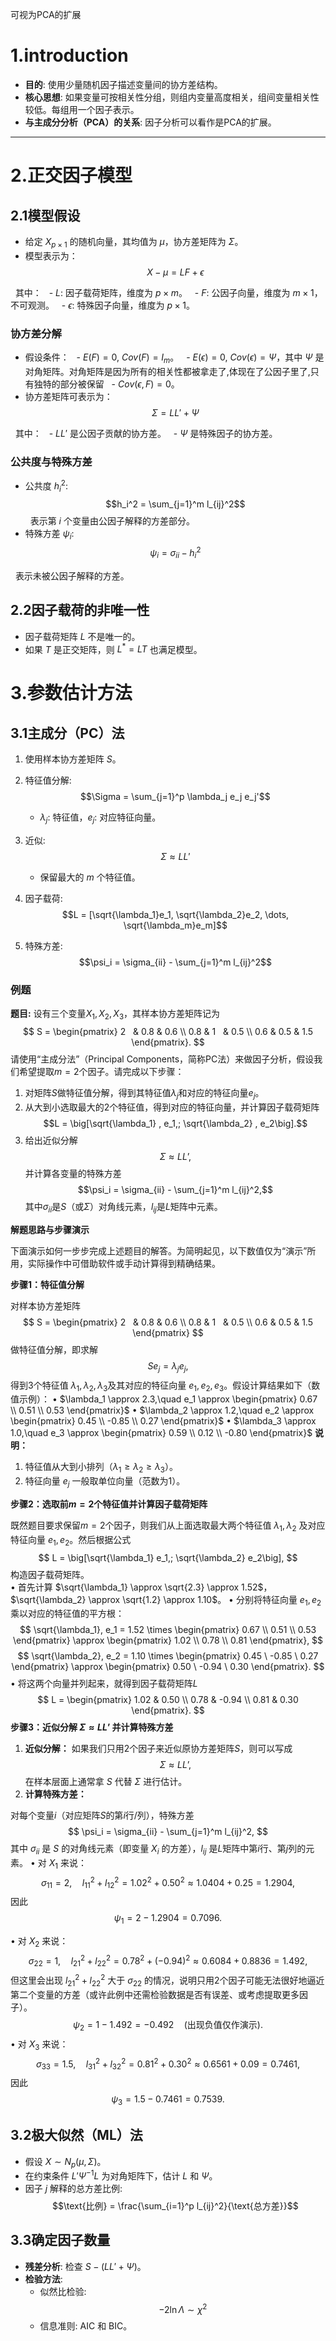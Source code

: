 
可视为PCA的扩展


# 1.introduction
- **目的**: 使用少量随机因子描述变量间的协方差结构。
- **核心思想**: 如果变量可按相关性分组，则组内变量高度相关，组间变量相关性较低。每组用一个因子表示。
- **与主成分分析（PCA）的关系**: 因子分析可以看作是PCA的扩展。

---

# 2.正交因子模型

## 2.1模型假设

- 给定 $X_{p \times 1}$ 的随机向量，其均值为 $\mu$，协方差矩阵为 $\Sigma$。
- 模型表示为：
  $$X - \mu = LF + \epsilon$$

  其中：
  - $L$: 因子载荷矩阵，维度为 $p \times m$。
  - $F$: 公因子向量，维度为 $m \times 1$，不可观测。
  - $\epsilon$: 特殊因子向量，维度为 $p \times 1$。

### 协方差分解

- 假设条件：
  - $E(F) = 0$, $Cov(F) = I_m$。
  - $E(\epsilon) = 0$, $Cov(\epsilon) = \Psi$，其中 $\Psi$ 是对角矩阵。对角矩阵是因为所有的相关性都被拿走了,体现在了公因子里了,只有独特的部分被保留
  - $Cov(\epsilon, F) = 0$。
- 协方差矩阵可表示为：
  $$\Sigma = LL' + \Psi$$

  其中：
  - $LL'$ 是公因子贡献的协方差。
  - $\Psi$ 是特殊因子的协方差。

### 公共度与特殊方差

- 公共度 $h_i^2$:
  $$h_i^2 = \sum_{j=1}^m l_{ij}^2$$
  表示第 $i$ 个变量由公因子解释的方差部分。
- 特殊方差 $\psi_i$:
  $$\psi_i = \sigma_{ii} - h_i^2$$

  表示未被公因子解释的方差。

## 2.2因子载荷的非唯一性

- 因子载荷矩阵 $L$ 不是唯一的。
- 如果 $T$ 是正交矩阵，则 $L^* = LT$ 也满足模型。

# 3.参数估计方法

## 3.1主成分（PC）法

1. 使用样本协方差矩阵 $S$。
2. 特征值分解:
   $$\Sigma = \sum_{j=1}^p \lambda_j e_j e_j'$$
   - $\lambda_j$: 特征值，$e_j$: 对应特征向量。
3. 近似:
   $$\Sigma \approx LL'$$
   - 保留最大的 $m$ 个特征值。

4. 因子载荷:
   $$L = [\sqrt{\lambda_1}e_1, \sqrt{\lambda_2}e_2, \dots, \sqrt{\lambda_m}e_m]$$

5. 特殊方差:
   $$\psi_i = \sigma_{ii} - \sum_{j=1}^m l_{ij}^2$$
### **例题**

**题目:**
设有三个变量$X_1,X_2,X_3$，其样本协方差矩阵记为
$$
S = \begin{pmatrix}
2   & 0.8 & 0.6  \\ 
0.8 & 1   & 0.5  \\ 
0.6 & 0.5 & 1.5
\end{pmatrix}.
$$
请使用“主成分法”（Principal Components，简称PC法）来做因子分析，假设我们希望提取$m=2$个因子。请完成以下步骤：
1. 对矩阵$S$做特征值分解，得到其特征值$\lambda_j$和对应的特征向量$e_j$。
2. 从大到小选取最大的2个特征值，得到对应的特征向量，并计算因子载荷矩阵
$$L = \big[\sqrt{\lambda_1} , e_1,; \sqrt{\lambda_2} , e_2\big].$$
3. 给出近似分解
$$\Sigma \approx LL’,$$
并计算各变量的特殊方差
$$\psi_i = \sigma_{ii} - \sum_{j=1}^m l_{ij}^2,$$
其中$\sigma_{ii}$是$S$（或$\Sigma$）对角线元素，$l_{ij}$是$L$矩阵中元素。

**解题思路与步骤演示**

下面演示如何一步步完成上述题目的解答。为简明起见，以下数值仅为“演示”所用，实际操作中可借助软件或手动计算得到精确结果。

**步骤1：特征值分解**

对样本协方差矩阵
$$
S = \begin{pmatrix}
2   & 0.8 & 0.6  \\ 
0.8 & 1   & 0.5  \\ 
0.6 & 0.5 & 1.5
\end{pmatrix}
$$
做特征值分解，即求解
$$
S e_j = \lambda_j e_j,
$$
得到3个特征值 $\lambda_1,\lambda_2,\lambda_3$及其对应的特征向量 $e_1,e_2,e_3$。假设计算结果如下（数值示例）：
• $\lambda_1 \approx 2.3,\quad e_1 \approx \begin{pmatrix} 0.67  \\  0.51  \\  0.53 \end{pmatrix}$
• $\lambda_2 \approx 1.2,\quad e_2 \approx \begin{pmatrix} 0.45  \\  -0.85  \\  0.27 \end{pmatrix}$
• $\lambda_3 \approx 1.0,\quad e_3 \approx \begin{pmatrix} 0.59  \\  0.12  \\  -0.80 \end{pmatrix}$
**说明：**
1. 特征值从大到小排列（$\lambda_1 \ge \lambda_2 \ge \lambda_3$）。
2. 特征向量 $e_j$ 一般取单位向量（范数为1）。

**步骤2：选取前$m=2$个特征值并计算因子载荷矩阵**

既然题目要求保留$m=2$个因子，则我们从上面选取最大两个特征值 $\lambda_1,\lambda_2$ 及对应特征向量 $e_1,e_2$。然后根据公式
$$
L =
\big[\sqrt{\lambda_1}  e_1,; \sqrt{\lambda_2}  e_2\big],
$$
构造因子载荷矩阵。  
• 首先计算 $\sqrt{\lambda_1} \approx \sqrt{2.3} \approx 1.52$，$\sqrt{\lambda_2} \approx \sqrt{1.2} \approx 1.10$。
• 分别将特征向量 $e_1,e_2$ 乘以对应的特征值的平方根：
$$
\sqrt{\lambda_1}, e_1
= 1.52 \times \begin{pmatrix} 0.67  \\  0.51  \\  0.53 \end{pmatrix}
\approx \begin{pmatrix} 1.02  \\  0.78  \\  0.81 \end{pmatrix},
$$
$$
\sqrt{\lambda_2}, e_2
= 1.10 \times \begin{pmatrix} 0.45 \ -0.85 \ 0.27 \end{pmatrix}
\approx \begin{pmatrix} 0.50 \ -0.94 \ 0.30 \end{pmatrix}.
$$
• 将这两个向量并列起来，就得到因子载荷矩阵$L$
$$
L
= \begin{pmatrix}
1.02 & 0.50  \\ 
0.78 & -0.94  \\ 
0.81 & 0.30
\end{pmatrix}.
$$
**步骤3：近似分解 $\Sigma \approx LL’$ 并计算特殊方差**

1. **近似分解：**
如果我们只用2个因子来近似原协方差矩阵$S$，则可以写成
$$
\Sigma \approx LL’,
$$
在样本层面上通常拿 $S$ 代替 $\Sigma$ 进行估计。
2. **计算特殊方差：**

对每个变量$i$（对应矩阵$S$的第$i$行/列），特殊方差
$$
\psi_i = \sigma_{ii} - \sum_{j=1}^m l_{ij}^2,
$$
其中 $\sigma_{ii}$ 是 $S$ 的对角线元素（即变量 $X_i$ 的方差），$l_{ij}$ 是$L$矩阵中第$i$行、第$j$列的元素。
• 对 $X_1$ 来说：
$$
\sigma_{11} = 2,
\quad
l_{11}^2 + l_{12}^2 = 1.02^2 + 0.50^2 \approx 1.0404 + 0.25 = 1.2904,
$$
因此
$$
\psi_1 = 2 - 1.2904 = 0.7096.
$$

• 对 $X_2$ 来说：
$$
\sigma_{22} = 1,
\quad
l_{21}^2 + l_{22}^2 = 0.78^2 + (-0.94)^2 \approx 0.6084 + 0.8836 = 1.492,
$$
但这里会出现 $l_{21}^2 + l_{22}^2$ 大于 $\sigma_{22}$ 的情况，说明只用2个因子可能无法很好地逼近第二个变量的方差（或许此例中还需检验数据是否有误差、或考虑提取更多因子）。
$$
\psi_2 = 1 - 1.492 = -0.492 \quad (\text{出现负值仅作演示}).
$$
• 对 $X_3$ 来说：
$$
\sigma_{33} = 1.5,
\quad
l_{31}^2 + l_{32}^2 = 0.81^2 + 0.30^2 \approx 0.6561 + 0.09 = 0.7461,
$$
因此
$$
\psi_3 = 1.5 - 0.7461 = 0.7539.
$$

## 3.2极大似然（ML）法
- 假设 $X \sim N_p(\mu, \Sigma)$。
- 在约束条件 $L'\Psi^{-1}L$ 为对角矩阵下，估计 $L$ 和 $\Psi$。
- 因子 $j$ 解释的总方差比例:
  $$\text{比例} = \frac{\sum_{i=1}^p l_{ij}^2}{\text{总方差}}$$

## 3.3确定因子数量
- **残差分析**: 检查 $S - (LL' + \Psi)$。
- **检验方法**:
  - 似然比检验:
    $$-2\ln\Lambda \sim \chi^2$$
  - 信息准则: AIC 和 BIC。
